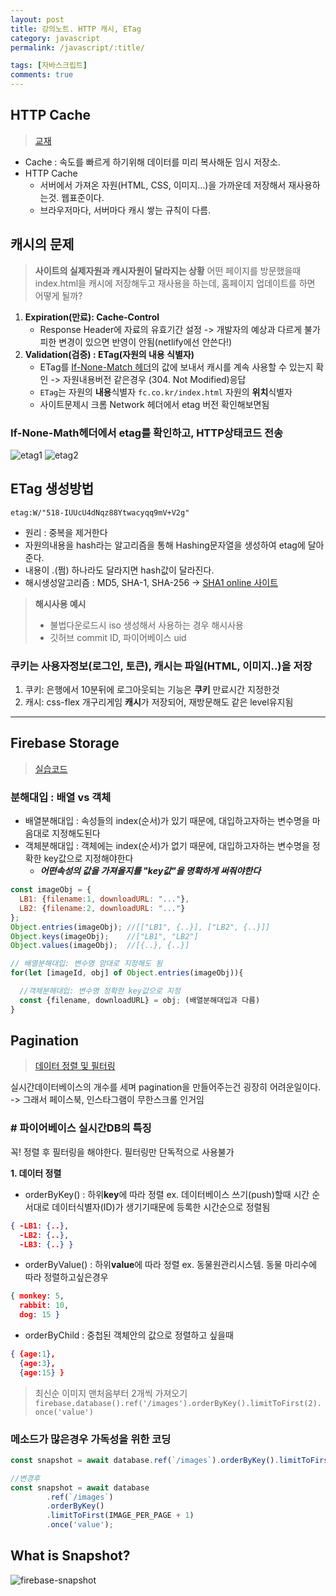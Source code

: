 ```yaml
---
layout: post
title: 강의노트. HTTP 캐시, ETag
category: javascript
permalink: /javascript/:title/

tags: [자바스크립트]
comments: true
---
```


## HTTP Cache
>[교재](https://wpsn.github.io/wpsn-handout/2-3-1-cache.html)

* Cache : 속도를 빠르게 하기위해 데이터를 미리 복사해둔 임시 저장소.
* HTTP Cache
  * 서버에서 가져온 자원(HTML, CSS, 이미지...)을 가까운데 저장해서 재사용하는것. 웹표준이다.
  * 브라우저마다, 서버마다 캐시 쌓는 규칙이 다름.

## 캐시의 문제

>**사이트의 실제자원과 캐시자원이 달라지는 상황**
어떤 페이지를 방문했을때 index.html을 캐시에 저장해두고 재사용을 하는데, 홈페이지 업데이트를 하면 어떻게 될까?

1. **Expiration(만료): Cache-Control**
    * Response Header에 자료의 유효기간 설정
    -> 개발자의 예상과 다르게 불가피한 변경이 있으면 반영이 안됨(netlify에선 안쓴다!)
2. **Validation(검증) : ETag(자원의 내용 식별자)**
    * ETag를  [If-None-Match 헤더](https://wpsn.github.io/wpsn-handout/2-3-1-cache.html)의 값에 보내서 캐시를 계속 사용할 수 있는지 확인
    -> 자원내용버전 같은경우 (304. Not Modified)응답
    * `ETag`는 자원의 **내용**식별자 `fc.co.kr/index.html` 자원의 **위치**식별자
    * 사이트문제시 크롬 Network 헤더에서 etag 버전 확인해보면됨

### If-None-Math헤더에서 etag를 확인하고, HTTP상태코드 전송
![etag1]({{site.baseurl}}/img/etag1.jpg)
![etag2]({{site.baseurl}}/img/etag2.jpg)

## ETag 생성방법
`etag:W/"518-IUUcU4dNqz88Ytwacyqq9mV+V2g"`
* 원리 : 중복을 제거한다
* 자원의내용을 hash라는 알고리즘을 통해 Hashing문자열을 생성하여 etag에 달아준다.
* 내용이 .(쩜) 하나라도 달라지면 hash값이 달라진다.
* 해시생성알고리즘 : MD5, SHA-1, SHA-256 -> [SHA1 online 사이트](http://www.sha1-online.com/)

>**해시사용 예시**
>* 불법다운로드시 iso 생성해서 사용하는 경우 해시사용
>* 깃허브 commit ID, 파이어베이스 uid

### 쿠키는 사용자정보(로그인, 토큰), 캐시는 파일(HTML, 이미지..)을 저장
1. 쿠키: 은행에서 10분뒤에 로그아웃되는 기능은 **쿠키** 만료시간 지정한것
2. 캐시: css-flex 개구리게임 **캐시**가 저장되어, 재방문해도 같은 level유지됨

---

## Firebase Storage
>[실습코드](https://github.com/underbleu/fds-firebase-storage)

### 분해대입 : 배열 vs 객체
* 배열분해대입 : 속성들의 index(순서)가 있기 때문에, 대입하고자하는 변수명을 마음대로 지정해도된다
* 객체분해대입 : 객체에는 index(순서)가 없기 때문에, 대입하고자하는 변수명을 정확한 key값으로 지정해야한다
  * ***어떤속성의 값을 가져올지를 "key값"을 명확하게 써줘야한다***

```js
const imageObj = {
  LB1: {filename:1, downloadURL: "..."},
  LB2: {filename:2, downloadURL: "..."}
};
Object.entries(imageObj); //[["LB1", {..}], ["LB2", {..}]]
Object.keys(imageObj);    //["LB1", "LB2"]
Object.values(imageObj);  //[{..}, {..}]

// 배열분해대입: 변수명 맘대로 지정해도 됨
for(let [imageId, obj] of Object.entries(imageObj)){

  //객체분해대입: 변수명 정확한 key값으로 지정
  const {filename, downloadURL} = obj; (배열분해대입과 다름)
}
```
## Pagination
>[데이터 정렬 및 필터링](https://firebase.google.com/docs/database/web/lists-of-data#sorting_and_filtering_data)

실시간데이터베이스의 개수를 세며 pagination을 만들어주는건 굉장히 어려운일이다.
-> 그래서 페이스북, 인스타그램이 무한스크롤 인거임


### # 파이어베이스 실시간DB의 특징
꼭! 정렬 후 필터링을 해야한다. 필터링만 단독적으로 사용불가

**1. 데이터 정렬**
* orderByKey() : 하위**key**에 따라 정렬
ex. 데이터베이스 쓰기(push)할때 시간 순서대로 데이터식별자(ID)가 생기기때문에 등록한 시간순으로 정렬됨
```json
{ -LB1: {..},
  -LB2: {..},
  -LB3: {..} }
```
* orderByValue() : 하위**value**에 따라 정렬
ex. 동물원관리시스템. 동물 마리수에 따라 정렬하고싶은경우
```json
{ monkey: 5,
  rabbit: 10,
  dog: 15 }
```
* orderByChild : 중첩된 객체안의 값으로 정렬하고 싶을때
```json
{ {age:1},
  {age:3},
  {age:15} }
```
> 최신순 이미지 맨처음부터 2개씩 가져오기
`firebase.database().ref('/images').orderByKey().limitToFirst(2).once('value')`

### 메소드가 많은경우 가독성을 위한 코딩

```js
const snapshot = await database.ref(`/images`).orderByKey().limitToFirst(IMAGE_PER_PAGE + 1).once('value');

//변경후
const snapshot = await database
        .ref(`/images`)
        .orderByKey()
        .limitToFirst(IMAGE_PER_PAGE + 1)
        .once('value');
```

## What is Snapshot?
![firebase-snapshot]({{site.baseurl}}/img/firebase-snapshot.jpg)
